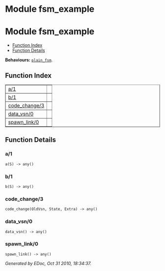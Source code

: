 Module fsm_example
==================


<h1>Module fsm_example</h1>

* [Function Index](#index)
* [Function Details](#functions)




__Behaviours:__ [`plain_fsm`](plain_fsm.html).

<h2><a name="index">Function Index</a></h2>



<table width="100%" border="1" cellspacing="0" cellpadding="2" summary="function index"><tr><td valign="top"><a href="#a-1">a/1</a></td><td></td></tr><tr><td valign="top"><a href="#b-1">b/1</a></td><td></td></tr><tr><td valign="top"><a href="#code_change-3">code_change/3</a></td><td></td></tr><tr><td valign="top"><a href="#data_vsn-0">data_vsn/0</a></td><td></td></tr><tr><td valign="top"><a href="#spawn_link-0">spawn_link/0</a></td><td></td></tr></table>


<a name="functions"></a>


<h2>Function Details</h2>


<a name="a-1"></a>


<h3>a/1</h3>





`a(S) -> any()`


<a name="b-1"></a>


<h3>b/1</h3>





`b(S) -> any()`


<a name="code_change-3"></a>


<h3>code_change/3</h3>





`code_change(OldVsn, State, Extra) -> any()`


<a name="data_vsn-0"></a>


<h3>data_vsn/0</h3>





`data_vsn() -> any()`


<a name="spawn_link-0"></a>


<h3>spawn_link/0</h3>





`spawn_link() -> any()`



_Generated by EDoc, Oct 31 2010, 18:34:37._